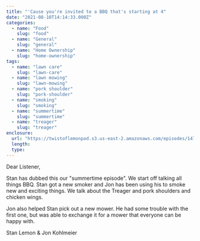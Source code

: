 ```yaml
---
title: "'Cause you're invited to a BBQ that's starting at 4"
date: "2021-08-10T14:14:33.000Z"
categories:
  - name: "Food"
    slug: "food"
  - name: "General"
    slug: "general"
  - name: "Home Ownership"
    slug: "home-ownership"
tags:
  - name: "lawn care"
    slug: "lawn-care"
  - name: "lawn mowing"
    slug: "lawn-mowing"
  - name: "pork shoulder"
    slug: "pork-shoulder"
  - name: "smoking"
    slug: "smoking"
  - name: "summertime"
    slug: "summertime"
  - name: "treager"
    slug: "treager"
enclosure:
  url: "https://twistoflemonpod.s3.us-east-2.amazonaws.com/episodes/147-lwatol-20210810.mp3"
  length:
  type:
---
```


Dear Listener,

Stan has dubbed this our "summertime episode". We start off talking all things BBQ. Stan got a new smoker and Jon has been using his to smoke new and exciting things. We talk about the Treager and pork shoulders and chicken wings.

Jon also helped Stan pick out a new mower. He had some trouble with the first one, but was able to exchange it for a mower that everyone can be happy with.

Stan Lemon & Jon Kohlmeier

